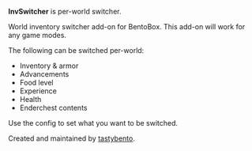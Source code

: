 **InvSwitcher** is per-world switcher.

World inventory switcher add-on for BentoBox. This add-on will work for any game modes.

The following can be switched per-world:

* Inventory & armor
* Advancements
* Food level
* Experience
* Health
* Enderchest contents

Use the config to set what you want to be switched.

Created and maintained by [tastybento](https://github.com/tastybento).